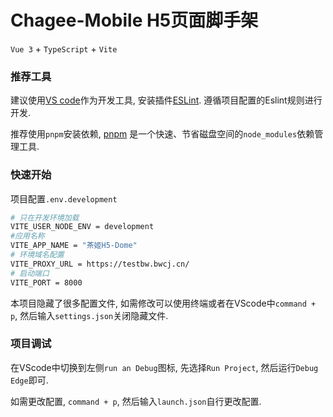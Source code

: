 # Chagee-Mobile H5页面脚手架
   
   `Vue 3` + `TypeScript` + `Vite`
   
### 推荐工具
建议使用[VS code](https://code.visualstudio.com/)作为开发工具, 安装插件[ESLint](https://marketplace.visualstudio.com/items?itemName=dbaeumer.vscode-eslint). 遵循项目配置的Eslint规则进行开发.
   
推荐使用`pnpm`安装依赖, [pnpm](https://pnpm.io/) 是一个快速、节省磁盘空间的`node_modules`依赖管理工具.

### 快速开始
项目配置`.env.development`
```sh
# 只在开发环境加载
VITE_USER_NODE_ENV = development
#应用名称
VITE_APP_NAME = "茶姬H5-Dome"
# 环境域名配置
VITE_PROXY_URL = https://testbw.bwcj.cn/
# 启动端口
VITE_PORT = 8000
```
本项目隐藏了很多配置文件, 如需修改可以使用终端或者在VScode中`command + p`, 然后输入`settings.json`关闭隐藏文件.

### 项目调试

在VScode中切换到左侧`run an Debug`图标, 先选择`Run Project`, 然后运行`Debug Edge`即可.

如需更改配置, `command + p`, 然后输入`launch.json`自行更改配置.
